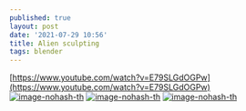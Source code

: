```yaml
---
published: true
layout: post
date: '2021-07-29 10:56'
title: Alien sculpting
tags: blender
---
```

[https://www.youtube.com/watch?v=E79SLGdOGPw](https://www.youtube.com/watch?v=E79SLGdOGPw)  
[![image-nohash-th](https://images.weserv.nl/?url=https://i.imgur.com/IHdIAFfb.png)](https://images.weserv.nl/?url=https://i.imgur.com/IHdIAFf.png) [![image-nohash-th](https://images.weserv.nl/?url=https://i.imgur.com/xDVSnODb.jpg)](https://images.weserv.nl/?url=https://i.imgur.com/xDVSnOD.jpg) [![image-nohash-th](https://images.weserv.nl/?url=https://i.imgur.com/gzcEDdBb.png)](https://images.weserv.nl/?url=https://i.imgur.com/gzcEDdB.png)



